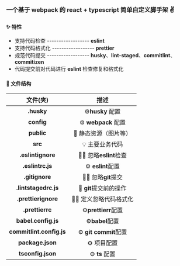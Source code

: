### 一个基于 webpack 的 react + typescript 简单自定义脚手架 ✌️

#### ✨ 特性

- 支持代码检查 ------------------ **eslint**
- 支持代码格式化 ------------------ **prettier**
- 规范代码提交 ------------------ **husky**、**lint-staged**、**commitlint**、**commitizen**
- 代码提交前对代码进行 **eslint** 检查修复和格式化

#### 📁 文件结构

|         文件(夹)         |          描述          |
| :----------------------: | :--------------------: |
|        **.husky**        |    ⚙️**husky** 配置    |
|        **config**        |  ⚙️ **webpack** 配置   |
|        **public**        | 🧩 静态资源（图片等）  |
|         **src**          |    💡 主要业务代码     |
|    **.eslintignore**     | 🤷‍♀️ 忽略**eslint**检查  |
|     **.eslintrc.js**     |   ⚙️ **eslint**配置    |
|      **.gitignore**      |   🤷‍♀️ 忽略**git**提交   |
|   **.lintstagedrc.js**   | 🔨 **git**提交前的操作 |
|   **.prettierignore**    | 🤷‍♀️ 定义忽略代码格式化  |
|     **.prettierrc**      |  ⚙️**prettierr**配置   |
|   **babel.config.js**    |    ⚙️**babel**配置     |
| **commitlint.config.js** | ⚙️ **git commit**配置  |
|     **package.json**     |      ⚙️ 项目配置       |
|    **tsconfig.json**     |     ⚙️ **ts** 配置     |
